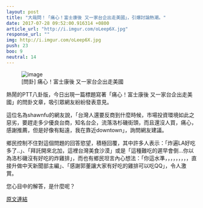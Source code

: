 ```yaml
---
layout: post
title: "大哉問！「痛心！富士康後 又一家台企出走美國」，引爆討論熱潮。"
date: 2017-07-28 09:52:00.916314 +0800
article_url: "http://i.imgur.com/oLeep6X.jpg"
response_url: ""
img: http://i.imgur.com/oLeep6X.jpg
push: 23
boo: 9
neutral: 14
---
```


<figure>
<img src="http://i.imgur.com/oLeep6X.jpg" alt="image">
<figcaption>
[問卦] 痛心！富士康後 又一家台企出走美國
</figcaption>
</figure>



熱鬧的PTT八卦版，今日出現一篇標題寫著「痛心！富士康後 又一家台企出走美國」的問卦文章，吸引眾網友紛紛發表意見。

這位名為shawnfu的網友說，「台灣人還要反商到什麼時候，市場投資環境如此之惡劣，要趕走多少優良台商，知名台企，流落洛杉磯街頭，而且還沒人買，痛心，感謝推薦，但是好像有點遠，我在靠近downtown」，詢問網友建議。

鄉民控制不住對這個問題的回答慾望，積極回覆，其中許多人表示：「炸遍LA好吃多了..」、「拜託開來北加，這裡台灣美食沙漠」或是「這種難吃的遲早會倒...你以為洛杉磯沒有好吃的炸雞排」，而也有鄉民坦言內心想法：「你這水準，，，，，，，，，直接升做中天新聞部主編」、「感謝郭董讓大家有好吃的雞排可以吃QQ」，令人激賞。

您心目中的解答，是什麼呢？

<a href = "https://www.ptt.cc/bbs/Gossiping/M.1501185075.A.4B5.html">原文連結</a>

